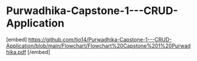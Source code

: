 # Purwadhika-Capstone-1---CRUD-Application

[embed] https://github.com/tio14/Purwadhika-Capstone-1---CRUD-Application/blob/main/Flowchart/Flowchart%20Capstone%201%20Purwadhika.pdf [/embed]
